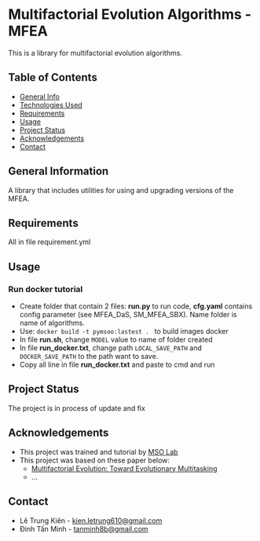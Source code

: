 # Multifactorial Evolution Algorithms - MFEA 
This is a library for multifactorial evolution algorithms. 


## Table of Contents
* [General Info](#general-information)
* [Technologies Used](#technologies-used)
* [Requirements](#requirements)
* [Usage](#usage)
* [Project Status](#project-status)
* [Acknowledgements](#acknowledgements)
* [Contact](#contact)
<!-- * [License](#license) -->


## General Information
A library that includes utilities for using and upgrading versions of the MFEA.

## Requirements
  All in file requirement.yml

## Usage
### Run docker tutorial 
- Create folder that contain 2 files: **run.py** to run code, **cfg.yaml** contains config parameter (see MFEA_DaS, SM_MFEA_SBX). Name folder is name of algorithms.
- Use: `docker build -t pymsoo:lastest . ` to build images docker 
- In file **run.sh**, change `MODEL` value to name of folder created
- In file **run_docker.txt**, change path `LOCAL_SAVE_PATH` and `DOCKER_SAVE_PATH` to the path want to save.  
- Copy all line in file **run_docker.txt** and paste to cmd and run
## Project Status
The project is in process of update and fix


## Acknowledgements
- This project was trained and tutorial by [MSO Lab](http://mso.soict.hust.edu.vn/)
- This project was based on these paper below: 
  - [Multifactorial Evolution: Toward Evolutionary Multitasking](https://ieeexplore.ieee.org/abstract/document/7161358)
  - ...

## Contact
- Lê Trung Kiên - kien.letrung610@gmail.com
- Đinh Tấn Minh - tanminh8b@gmail.com
